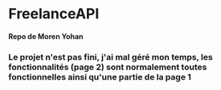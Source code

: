 # FreelanceAPI

#### Repo de Moren Yohan

### Le projet n'est pas fini, j'ai mal géré mon temps, les fonctionnalités (page 2) sont normalement toutes fonctionnelles ainsi qu'une partie de la page 1
